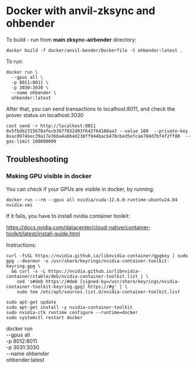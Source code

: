 # Docker with anvil-zksync and ohbender

To build - run from **main zksync-airbender** directory:

```shell
docker build -f docker/anvil-bender/Dockerfile -t ohbender:latest .
```

To run:

```shell
docker run \
  --gpus all \
  -p 8011:8011 \
  -p 3030:3030 \
  --name ohbender \
  ohbender:latest
```

After that, you can send transactions to localhost:8011, and check the prover status on localhost:3030

```
cast send -r http://localhost:8011 0x5fbdb2315678afecb367f032d93f642f64180aa3 --value 100  --private-key 0xac0974bec39a17e36ba4a6b4d238ff944bacb478cbed5efcae784d7bf4f2ff80  --gas-limit 100000000
```



## Troubleshooting


### Making GPU visible in docker

You can check if your GPUs are visible in docker, by running:

```shell
docker run --rm --gpus all nvidia/cuda:12.6.0-runtime-ubuntu24.04 nvidia-smi
```

If it fails, you have to install nvidia container toolkit:


https://docs.nvidia.com/datacenter/cloud-native/container-toolkit/latest/install-guide.html


Instructions:

```shell
curl -fsSL https://nvidia.github.io/libnvidia-container/gpgkey | sudo gpg --dearmor -o /usr/share/keyrings/nvidia-container-toolkit-keyring.gpg \
  && curl -s -L https://nvidia.github.io/libnvidia-container/stable/deb/nvidia-container-toolkit.list | \
    sed 's#deb https://#deb [signed-by=/usr/share/keyrings/nvidia-container-toolkit-keyring.gpg] https://#g' | \
    sudo tee /etc/apt/sources.list.d/nvidia-container-toolkit.list

sudo apt-get update
sudo apt-get install -y nvidia-container-toolkit
sudo nvidia-ctk runtime configure --runtime=docker
sudo systemctl restart docker
```


docker run \
  --gpus all \
  -p 8012:8011 \
  -p 3031:3030 \
  --name ohbender \
  ohbender:latest